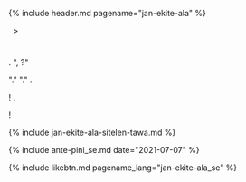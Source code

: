 {% include header.md pagename="jan-ekite-ala" %}



<span class="se">[<span style="background-color:#574500;"><i class='twa twa-house'></i></span>](https://joelthomastr.github.io/tokipona/README_se)&nbsp;&nbsp;>&nbsp;&nbsp;<i class='twa twa-page-facing-up'></i><i class='twa twa-backhand-index-pointing-down'></i></span>

# <span class="se"><i class='twa twa-motorway'></i><i class='twa twa-stop-button'></i><i class='twa twa-framed-picture'></i><i class='twa twa-desert-island'></i><i class='twa twa-stop-button'></i><i class='twa twa-bust-in-silhouette'></i><i class='twa twa-input-symbols'></i><i class='twa twa-fast-forward-button'></i><i class='twa twa-flexed-biceps'></i><i class='twa twa-gear'></i><i class='twa twa-left-arrow-curving-right'></i><i class='twa twa-fast-forward-button'></i><i class='twa twa-input-symbols'></i><i class='twa twa-cross-mark'></i></span>

<span class="se"><i class='twa twa-backhand-index-pointing-left'></i><i class='twa twa-speaking-head'></i><i class='twa twa-fast-forward-button'></i><i class='twa twa-backhand-index-pointing-down'></i><i class="twa twa-division-sign"></i> [<span style="background-color:#574500;"><i class='twa twa-bust-in-silhouette'></i><i class='twa twa-play-button'></i><i class='twa twa-flexed-biceps'></i><i class='twa twa-outbox-tray'></i><i class='twa twa-fast-forward-button'></i><i class='twa twa-brain'></i><i class='twa twa-infinity'></i><i class='twa twa-wrench'></i><i class='twa twa-speaking-head'></i><i class='twa twa-thumbs-up'></i></span>](https://joelthomastr.github.io/tokipona/pana-sona-ale_se). <i class='twa twa-thinking-face'></i><i class='twa twa-backhand-index-pointing-right'></i><i class='twa twa-flexed-biceps'></i><i class='twa twa-speaking-head'></i><i class='twa twa-fast-forward-button'></i><i class='twa twa-backhand-index-pointing-down'></i><i class="twa twa-division-sign"></i> "<i class='twa twa-bust-in-silhouette'></i><i class='twa twa-cross-mark'></i><i class='twa twa-play-button'></i><i class='twa twa-outbox-tray'></i><i class='twa twa-fast-forward-button'></i><i class='twa twa-brain'></i><i class='twa twa-elephant'></i><i class='twa twa-wrench'></i><i class='twa twa-speaking-head'></i><i class='twa twa-thumbs-up'></i><i class="twa twa-minus-sign"></i><i class='twa twa-backhand-index-pointing-down'></i><i class='twa twa-upwards-button'></i>, <i class='twa twa-backhand-index-pointing-left'></i><i class='twa twa-flexed-biceps'></i><i class='twa twa-cross-mark'></i><i class='twa twa-brain'></i><i class='twa twa-fast-forward-button'></i><i class='twa twa-backhand-index-pointing-down'></i><i class="twa twa-division-sign"></i><i class='twa twa-speaking-head'></i><i class='twa twa-backhand-index-pointing-right'></i><i class='twa twa-play-button'></i><i class='twa twa-round-pushpin'></i><i class='twa twa-yin-yang'></i><i class='twa twa-question-mark'></i>?"</span>

<span class="se"><i class='twa twa-backhand-index-pointing-right'></i><i class='twa twa-speaking-head'></i><i class='twa twa-fast-forward-button'></i><i class='twa twa-backhand-index-pointing-down'></i><i class='twa twa-upwards-button'></i><i class='twa twa-backhand-index-pointing-left'></i><i class='twa twa-red-heart'></i><i class='twa twa-fast-forward-button'></i><i class='twa twa-backhand-index-pointing-down'></i><i class="twa twa-division-sign"></i><i class='twa twa-motorway'></i><i class='twa twa-backhand-index-pointing-right'></i><i class='twa twa-play-button'></i><i class='twa twa-thumbs-up'></i><i class="twa twa-minus-sign"></i><i class='twa twa-backhand-index-pointing-left'></i><i class='twa twa-speaking-head'></i><i class='twa twa-fast-forward-button'></i><i class='twa twa-backhand-index-pointing-down'></i><i class="twa twa-division-sign"></i> "<i class='twa twa-spiral-shell'></i><i class='twa twa-backhand-index-pointing-down'></i><i class='twa twa-play-button'></i><i class='twa twa-round-pushpin'></i>." <i class='twa twa-backhand-index-pointing-right'></i><i class='twa twa-speaking-head'></i><i class='twa twa-fast-forward-button'></i><i class='twa twa-backhand-index-pointing-down'></i><i class="twa twa-division-sign"></i> "<i class='twa twa-backhand-index-pointing-left'></i><i class='twa twa-eyes'></i><i class='twa twa-fast-forward-button'></i><i class='twa twa-spiral-shell'></i><i class='twa twa-stop-button'></i><i class='twa twa-speaking-head'></i><i class='twa twa-backhand-index-pointing-right'></i><i class='twa twa-upwards-button'></i><i class='twa twa-backhand-index-pointing-left'></i><i class='twa twa-flexed-biceps'></i><i class='twa twa-speaking-head'></i><i class='twa twa-fast-forward-button'></i><i class='twa twa-backhand-index-pointing-down'></i><i class="twa twa-division-sign"></i><i class='twa twa-spiral-shell'></i><i class='twa twa-backhand-index-pointing-down'></i><i class='twa twa-play-button'></i><i class='twa twa-round-pushpin'></i><i class="twa twa-minus-sign"></i><i class='twa twa-thinking-face'></i><i class='twa twa-backhand-index-pointing-left'></i><i class='twa twa-eyes'></i><i class='twa twa-cross-mark'></i><i class='twa twa-upwards-button'></i><i class='twa twa-backhand-index-pointing-left'></i><i class='twa twa-flexed-biceps'></i><i class='twa twa-cross-mark'></i><i class='twa twa-speaking-head'></i><i class='twa twa-fast-forward-button'></i><i class='twa twa-backhand-index-pointing-down'></i>." <i class='twa twa-backhand-index-pointing-down'></i><i class='twa twa-play-button'></i><i class='twa twa-motorway'></i><i class='twa twa-stop-button'></i><i class='twa twa-face-without-mouth'></i><i class='twa twa-high-voltage'></i>.</span>

<span class="se"><i class='twa twa-backhand-index-pointing-down'></i><i class='twa twa-upwards-button'></i><i class='twa twa-backhand-index-pointing-left'></i><i class='twa twa-raised-fist'></i><i class='twa twa-fast-forward-button'></i><i class='twa twa-framed-picture'></i><i class='twa twa-left-arrow-curving-right'></i><i class='twa twa-stop-button'></i><i class='twa twa-speech-balloon'></i><i class='twa twa-backhand-index-pointing-down'></i><i class="twa twa-division-sign"></i><i class='twa twa-motorway'></i><i class='twa twa-stop-button'></i><i class='twa twa-framed-picture'></i><i class='twa twa-desert-island'></i><i class='twa twa-stop-button'></i><i class='twa twa-bust-in-silhouette'></i><i class='twa twa-input-symbols'></i><i class='twa twa-fast-forward-button'></i><i class='twa twa-flexed-biceps'></i><i class='twa twa-gear'></i><i class='twa twa-left-arrow-curving-right'></i><i class='twa twa-fast-forward-button'></i><i class='twa twa-input-symbols'></i><i class='twa twa-cross-mark'></i><i class="twa twa-minus-sign"></i><i class='twa twa-backhand-index-pointing-down'></i><i class='twa twa-play-button'></i><i class='twa twa-brain'></i><i class='twa twa-stop-button'></i><i class='twa twa-elephant'></i><i class='twa twa-open-hands'></i><i class='twa twa-left-arrow-curving-right'></i><i class='twa twa-backhand-index-pointing-left'></i>! <i class='twa twa-thinking-face'></i><i class='twa twa-backhand-index-pointing-right'></i><i class='twa twa-eyes'></i><i class='twa twa-fast-forward-button'></i><i class='twa twa-framed-picture'></i><i class='twa twa-left-arrow-curving-right'></i><i class='twa twa-backhand-index-pointing-down'></i><i class='twa twa-upwards-button'></i><i class='twa twa-backhand-index-pointing-right'></i><i class='twa twa-eyes'></i><i class='twa twa-fast-forward-button'></i><i class='twa twa-backhand-index-pointing-down'></i><i class="twa twa-division-sign"></i><i class='twa twa-bust-in-silhouette'></i><i class='twa twa-play-button'></i><i class='twa twa-flexed-biceps'></i><i class='twa twa-outbox-tray'></i><i class='twa twa-fast-forward-button'></i><i class='twa twa-brain'></i><i class='twa twa-elephant'></i><i class='twa twa-wrench'></i><i class='twa twa-speaking-head'></i><i class='twa twa-thumbs-up'></i>.</span>

<span class="se"><i class='twa twa-backhand-index-pointing-left'></i><i class='twa twa-thought-balloon'></i><i class='twa twa-fast-forward-button'></i><i class='twa twa-backhand-index-pointing-down'></i><i class="twa twa-division-sign"></i><i class='twa twa-backhand-index-pointing-right'></i><i class='twa twa-eyes'></i><i class='twa twa-fast-forward-button'></i><i class='twa twa-framed-picture'></i><i class='twa twa-left-arrow-curving-right'></i><i class='twa twa-backhand-index-pointing-left'></i><i class='twa twa-upwards-button'></i><i class='twa twa-backhand-index-pointing-right'></i><i class='twa twa-grinning-face-with-big-eyes'></i><i class="twa twa-minus-sign"></i><i class='twa twa-eyes'></i><i class='twa twa-thumbs-up'></i>!</span>

{% include jan-ekite-ala-sitelen-tawa.md %}

{% include ante-pini_se.md date="2021-07-07" %}

{% include likebtn.md pagename_lang="jan-ekite-ala_se" %}
